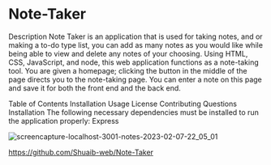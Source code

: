 # Note-Taker
Description Note Taker is an application that is used for taking notes, and or making a to-do type list, you can add as many notes as you would like while being able to view and delete any notes of your choosing. Using HTML, CSS, JavaScript, and node, this web application functions as a note-taking tool.  You are given a homepage; clicking the button in the middle of the page directs you to the note-taking page. You can enter a note on this page and save it for both the front end and the back end.


Table of Contents Installation Usage License Contributing Questions Installation The following necessary dependencies must be installed to run the application properly: Express


![screencapture-localhost-3001-notes-2023-02-07-22_05_01](https://user-images.githubusercontent.com/72218203/217951697-896ad4ac-1655-478e-ad26-f80ee0581fdd.png)

https://github.com/Shuaib-web/Note-Taker
